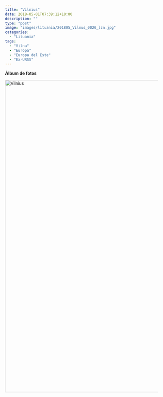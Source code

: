 ```yaml
---
title: "Vilnius"
date: 2018-05-01T07:39:12+10:00
description: ""
type: "post"
image: "images/lituania/201805_Vilnus_0020_lzn.jpg"
categories: 
  - "Lituania"
tags:
  - "Vilna"
  - "Europa"
  - "Europa del Este"
  - "Ex-URSS"
---
```



**Álbum de fotos**

<a data-flickr-embed="true" data-header="true" data-footer="true"  href="https://www.flickr.com/photos/144447981@N03/albums/72157675201047147" title="Vilnius"><img src="https://farm8.staticflickr.com/7828/44783311970_cc406b932c_o.jpg" width="683" height="1024" alt="Vilnius"></a><script async src="//embedr.flickr.com/assets/client-code.js" charset="utf-8"></script>